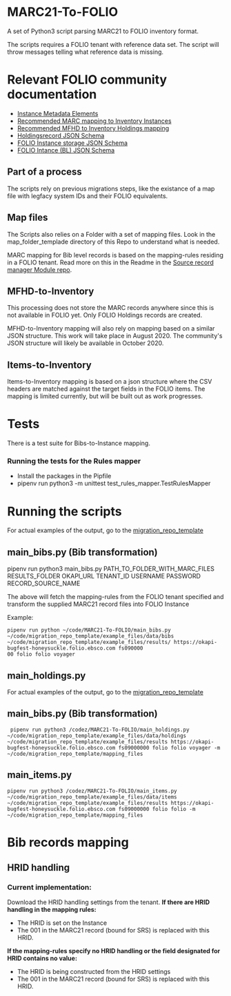 # MARC21-To-FOLIO
A set of Python3 script parsing MARC21 to FOLIO inventory format.

The scripts requires a FOLIO tenant with reference data set. The script will throw messages telling what reference data is missing. 

# Relevant FOLIO community documentation
* [Instance Metadata Elements](https://docs.google.com/spreadsheets/d/1RCZyXUA5rK47wZqfFPbiRM0xnw8WnMCcmlttT7B3VlI/edit#gid=952741439)
* [Recommended MARC mapping to Inventory Instances](https://docs.google.com/spreadsheets/d/11lGBiPoetHuC3u-onVVLN4Mj5KtVHqJaQe4RqCxgGzo/edit#gid=1891035698)
* [Recommended MFHD to Inventory Holdings mapping ](https://docs.google.com/spreadsheets/d/1ac95azO1R41_PGkeLhc6uybAKcfpe6XLyd9-F4jqoTo/edit#gid=301923972)
* [Holdingsrecord JSON Schema](https://github.com/folio-org/mod-inventory-storage/blob/master/ramls/holdingsrecord.json)
* [FOLIO Instance storage JSON Schema](https://github.com/folio-org/mod-inventory-storage/blob/master/ramls/instance.json)
* [FOLIO Intance (BL) JSON Schema](https://github.com/folio-org/mod-inventory/blob/master/ramls/instance.json)

## Part of a process
The scripts rely on previous migrations steps, like the existance of a map file with legfacy system IDs and their FOLIO equivalents. 

## Map files
The Scripts also relies on a Folder with a set of mapping files. Look in the map_folder_templade directory of this Repo to understand what is needed.

MARC mapping for Bib level records is based on the mapping-rules residing in a FOLIO tenant.
Read more on this in the Readme in the [Source record manager Module repo](https://github.com/folio-org/mod-source-record-manager/blob/25283ebabf402b5870ae4b3846285230e785c17d/RuleProcessorApi.md).

## MFHD-to-Inventory
This processing does not store the MARC records anywhere since this is not available in FOLIO yet. Only FOLIO Holdings records are created.

MFHD-to-Inventory mapping will also rely on mapping based on a similar JSON structure. This work will take place in August 2020. The community's JSON structure will likely be available in October 2020.

## Items-to-Inventory
Items-to-Inventory mapping is based on a json structure where the CSV headers are matched against the target fields in the FOLIO items. The mapping is limited currently, but will be built out as work progresses.

# Tests
There is a test suite for Bibs-to-Instance mapping.
### Running the tests for the Rules mapper

* Install the packages in the Pipfile
* pipenv run python3 -m unittest test_rules_mapper.TestRulesMapper

# Running the scripts
For actual examples of the output, go to the [migration_repo_template](https://github.com/FOLIO-FSE/migration_repo_template)
## main_bibs.py (Bib transformation)
pipenv run python3 main_bibs.py PATH_TO_FOLDER_WITH_MARC_FILES RESULTS_FOLDER OKAPI_URL TENANT_ID USERNAME PASSWORD RECORD_SOURCE_NAME

The above will fetch the mapping-rules from the FOLIO tenant specified and transform the supplied MARC21 record files into FOLIO Instance

Example:
```
pipenv run python ~/code/MARC21-To-FOLIO/main_bibs.py ~/code/migration_repo_template/example_files/data/bibs ~/code/migration_repo_template/example_files/results/ https://okapi-bugfest-honeysuckle.folio.ebsco.com fs090000
00 folio folio voyager
```

## main_holdings.py
For actual examples of the output, go to the [migration_repo_template](https://github.com/FOLIO-FSE/migration_repo_template)
## main_bibs.py (Bib transformation)
```
 pipenv run python3 /codez/MARC21-To-FOLIO/main_holdings.py ~/code/migration_repo_template/example_files/data/holdings ~/code/migration_repo_template/example_files/results https://okapi-bugfest-honeysuckle.folio.ebsco.com fs09000000 folio folio voyager -m ~/code/migration_repo_template/mapping_files
 ```
 
 ## main_items.py
 ```
 pipenv run python3 /codez/MARC21-To-FOLIO/main_items.py ~/code/migration_repo_template/example_files/data/items ~/code/migration_repo_template/example_files/results https://okapi-bugfest-honeysuckle.folio.ebsco.com fs09000000 folio folio -m ~/code/migration_repo_template/mapping_files
```
# Bib records mapping
## HRID handling
### Current implementation:   
Download the HRID handling settings from the tenant. 
**If there are HRID handling in the mapping rules:**
- The HRID is set on the Instance
- The 001 in the MARC21 record (bound for SRS) is replaced with this HRID.

**If the mapping-rules specify no HRID handling or the field designated for HRID contains no value:**
- The HRID is being constructed from the HRID settings
- The 001 in the MARC21 record (bound for SRS) is replaced with this HRID.
